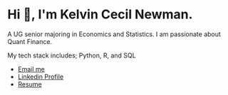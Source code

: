 <h1>Hi 👋, I'm Kelvin Cecil Newman. </h1> 
<p>A UG senior majoring in Economics and Statistics. I am passionate about Quant Finance.</p>
<p>My tech stack includes; Python, R, and SQL</a></p>
<p>
<ul>
    <li> <a href="https://twitter.com/xcxoo5" target="blank"> Email me </a> </li>
    <li> <a href="https://linkedin.com/in/kelvin-newman-09b961255" target="blank"> Linkedin Profile </a> </li>
    <li> <a href="https://drive.google.com/file/d/1n5Riq1Cp6_23Rid6XfEosTVfBgqTqMPO/view?usp=drive_link"> Resume </a></li>
</ul>
</p>
